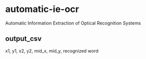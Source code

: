 # automatic-ie-ocr
Automatic Information Extraction of Optical Recognition Systems

## output_csv

x1, y1, x2, y2, mid_x, mid_y, recognized word